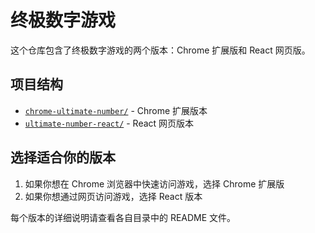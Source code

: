 # 终极数字游戏

这个仓库包含了终极数字游戏的两个版本：Chrome 扩展版和 React 网页版。

## 项目结构

- [`chrome-ultimate-number/`](./chrome-ultimate-number) - Chrome 扩展版本
- [`ultimate-number-react/`](./ultimate-number-react) - React 网页版本

## 选择适合你的版本

1. 如果你想在 Chrome 浏览器中快速访问游戏，选择 Chrome 扩展版
2. 如果你想通过网页访问游戏，选择 React 版本

每个版本的详细说明请查看各自目录中的 README 文件。 